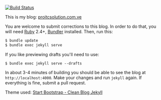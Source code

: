[![Build Status](https://travis-ci.org/JuanMorenoDeveloper/earth001.github.io.svg?branch=master)](https://travis-ci.org/earth001/earth001.github.io)

This is my blog: [proitcsolution.com.ve](https://proitcsolution.com.ve)

You are welcome to submit corrections to this blog. In order to do that,
you will need [Ruby](https://www.ruby-lang.org/en/) 2.4+,
[Bundler](https://bundler.io/) installed. Then, run this:

```bash
$ bundle update
$ bundle exec jekyll serve
```
If you like previewing drafts you'll need to use:

`$ bundle exec jekyll serve --drafts`

In about 3-4 minutes of building you should be able to see the blog
at `http://localhost:4000`. Make your changes and run `jekyll` again. If
everything is fine, submit a pull request.

Theme used: [Start Bootstrap - Clean Blog Jekyll](https://startbootstrap.com/themes/clean-blog-jekyll/)
